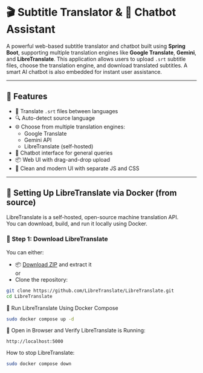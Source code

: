 # 🎬 Subtitle Translator & 💬 Chatbot Assistant

A powerful web-based subtitle translator and chatbot built using **Spring Boot**, supporting multiple translation engines like **Google Translate**, **Gemini**, and **LibreTranslate**. This application allows users to upload `.srt` subtitle files, choose the translation engine, and download translated subtitles. A smart AI chatbot is also embedded for instant user assistance.

---

## 🚀 Features

- 🎯 Translate `.srt` files between languages
- 🔍 Auto-detect source language
- 🌐 Choose from multiple translation engines:
  - Google Translate
  - Gemini API
  - LibreTranslate (self-hosted)
- 🧠 Chatbot interface for general queries
- 📦 Web UI with drag-and-drop upload
- 🌙 Clean and modern UI with separate JS and CSS

---

## 🐳 Setting Up LibreTranslate via Docker (from source)

LibreTranslate is a self-hosted, open-source machine translation API.  
You can download, build, and run it locally using Docker.

### 🔽 Step 1: Download LibreTranslate

You can either:

- 📦 [Download ZIP](https://github.com/LibreTranslate/LibreTranslate/archive/refs/heads/main.zip) and extract it  
  or  
- Clone the repository:

```bash
git clone https://github.com/LibreTranslate/LibreTranslate.git
cd LibreTranslate
```

🐳 Run LibreTranslate Using Docker Compose
```bash
sudo docker compose up -d
```

🧪 Open in Browser and Verify LibreTranslate is Running:
```
http://localhost:5000
```

How to stop LibreTranslate:
```bash
sudo docker compose down
```
